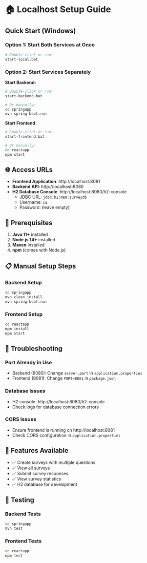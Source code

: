 # 🏠 Localhost Setup Guide

## Quick Start (Windows)

### Option 1: Start Both Services at Once
```bash
# Double-click or run:
start-local.bat
```

### Option 2: Start Services Separately

**Start Backend:**
```bash
# Double-click or run:
start-backend.bat

# Or manually:
cd springapp
mvn spring-boot:run
```

**Start Frontend:**
```bash
# Double-click or run:
start-frontend.bat

# Or manually:
cd reactapp
npm start
```

## 🌐 Access URLs

- **Frontend Application**: http://localhost:8081
- **Backend API**: http://localhost:8080
- **H2 Database Console**: http://localhost:8080/h2-console
  - JDBC URL: `jdbc:h2:mem:surveydb`
  - Username: `sa`
  - Password: (leave empty)

## 🔧 Prerequisites

1. **Java 11+** installed
2. **Node.js 14+** installed
3. **Maven** installed
4. **npm** (comes with Node.js)

## 📋 Manual Setup Steps

### Backend Setup
```bash
cd springapp
mvn clean install
mvn spring-boot:run
```

### Frontend Setup
```bash
cd reactapp
npm install
npm start
```

## 🐛 Troubleshooting

### Port Already in Use
- Backend (8080): Change `server.port` in `application.properties`
- Frontend (8081): Change `PORT=8081` in `package.json`

### Database Issues
- H2 console: http://localhost:8080/h2-console
- Check logs for database connection errors

### CORS Issues
- Ensure frontend is running on http://localhost:8081
- Check CORS configuration in `application.properties`

## 📝 Features Available

- ✅ Create surveys with multiple questions
- ✅ View all surveys
- ✅ Submit survey responses
- ✅ View survey statistics
- ✅ H2 database for development

## 🧪 Testing

### Backend Tests
```bash
cd springapp
mvn test
```

### Frontend Tests
```bash
cd reactapp
npm test
```
